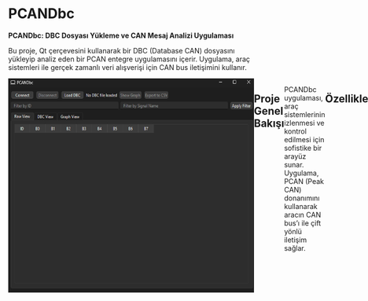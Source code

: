# PCANDbc
**PCANDbc: DBC Dosyası Yükleme ve CAN Mesaj Analizi Uygulaması**

Bu proje, Qt çerçevesini kullanarak bir DBC (Database CAN) dosyasını yükleyip analiz eden bir PCAN entegre uygulamasını içerir. Uygulama, araç sistemleri ile gerçek zamanlı veri alışverişi için CAN bus iletişimini kullanır.

<div style="display: flex; justify-content: space-between;">
   <img src="Photo's/1.png" alt="1.png" width="500" />

## Proje Genel Bakışı
PCANDbc uygulaması, araç sistemlerinin izlenmesi ve kontrol edilmesi için sofistike bir arayüz sunar. Uygulama, PCAN (Peak CAN) donanımını kullanarak aracın CAN bus’ı ile çift yönlü iletişim sağlar.

<div style="display: flex; justify-content: space-between;">
    <img src="Photo's/3.png" alt="3.png" width="500" />
    <img src="Photo's/4.png" alt="4.png" width="500" />
</div>

## Özellikler
- Gerçek zamanlı CAN mesaj analizi  
- DBC dosyalarını yükleme ve yorumlama  
- Sinyal filtreleme ve yönetimi  
- Grafiksel verilerin görselleştirilmesi  
- Kullanıcı dostu arayüz tasarımı  
- PCAN donanımı ile entegre çalışma

<div style="display: flex; justify-content: space-between;">
   <img src="Photo's/7.png" alt="7.png" width="325" />
   <img src="Photo's/9.png" alt="9.png" width="325" />
   <img src="Photo's/10.png" alt="10.png" width="325" />

## Teknik Detaylar

### PCAN İletişimi
- Araç sensörlerinden (sıcaklık, nem vb.) gerçek zamanlı veri alır.
- İklim ayarlarını değiştirmek için kontrol komutları gönderir.
- Sağlam bir çalışma için hata yönetimi ve veri doğrulama uygular.

### QT Çerçevesi
- Kullanıcı arayüzünü oluşturmak için QT kullanır.
- Veri işleme sırasında pürüzsüz UI performansı için çoklu iş parçacığı (multi-threading) uygular.

### Veri İşleme
- CAN mesajlarının gerçek zamanlı ayrıştırılması ve yorumlanması.
- İstenilen iklim koşullarını sağlamak için algoritmik kontrol.

## Teknolojiler ve Araçlar
- QT Çerçevesi
- C++
- PCAN-Basic API
- CAN bus protokolü
- Sürüm kontrolü için Git

## Kurulum ve Yükleme
Projenizi kurmak ve çalıştırmak için aşağıdaki adımları izleyin:

1. **Gerekli Yazılımlar:**
   - QT
   - Git
   - PCAN-Basic API
2. Bu yazılımları bilgisayarınıza yükleyin.
3. Projeyi klonlayın:
   ```bash
   git clone https://github.com/yourusername/PCANDbc.git
   cd PCANDbc
4. QT Creator'ı açın.
5. QT Creator içinde "Open Project" seçeneğine tıklayın.
6. İndirilen proje klasöründe CMakeLists.txt dosyasını seçip açın.
7. QT Creator, tüm proje dosyalarını yükleyecek ve ekranınıza getirecektir.
8. Projeyi derleyip çalıştırabilirsiniz.

## Kullanım
1. **PCAN cihazını araca bağlayın.**
2. **Uygulamayı başlatın.**
3. **Uygulama arayüzünde, gerçekleştirmek istediğiniz eyleme karşılık gelen butona veya seçeneğe tıklayın.**
4. **Seçilen eylem, PCAN cihazı üzerinden araca veri olarak gönderilecektir.**

**Not:** PCAN cihazından gelen veya giden verilerin baytları ve ID'leri, aracınıza veya sisteminize bağlı olarak değişebilir. Bu nedenle, kod içeriğini incelemeniz ve uygulamayı sisteminize uyarlamak için gerekli ayarlamaları yapmanız gerekebilir.
